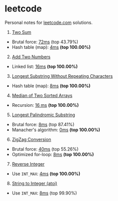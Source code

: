 # leetcode
Personal notes for [leetcode.com](https://leetcode.com) solutions.

1. [Two Sum](https://leetcode.com/problems/two-sum/description/)
* Brutal force: [72ms](https://leetcode.com/submissions/detail/162240348/) (top 43.79%)
* Hash table (map): [4ms](https://leetcode.com/submissions/detail/162239318/) **(top 100.00%)**

2. [Add Two Numbers](https://leetcode.com/problems/add-two-numbers/description/)
* Linked list: [16ms](https://leetcode.com/submissions/detail/162239592/) **(top 100.00%)**

3. [Longest Substring Without Repeating Characters](https://leetcode.com/problems/longest-substring-without-repeating-characters/)
* Hash table (map): [8ms](https://leetcode.com/submissions/detail/162239918/) **(top 100.00%)**

4. [Median of Two Sorted Arrays](https://leetcode.com/problems/median-of-two-sorted-arrays/)
* Recursion: [16 ms](https://leetcode.com/submissions/detail/162238879/) **(top 100.00%)**

5. [Longest Palindromic Substring](https://leetcode.com/problems/longest-palindromic-substring/)
* Brutal force: [8ms](https://leetcode.com/submissions/detail/162245132/) (top 87.41%)
* Manacher's algorithm: [0ms](https://leetcode.com/submissions/detail/163268305/) **(top 100.00%)**

6. [ZigZag Conversion](https://leetcode.com/problems/zigzag-conversion/)
* Brutal force: [40ms](https://leetcode.com/submissions/detail/163403986/) (top 55.26%)
* Optimized for-loop: [8ms](https://leetcode.com/submissions/detail/163405430/) **(top 100.00%)**

7. [Reverse Integer](https://leetcode.com/problems/reverse-integer/)
* Use `INT_MAX`: [4ms](https://leetcode.com/submissions/detail/163412779/) **(top 100.00%)**

8. [String to Integer (atoi)](https://leetcode.com/submissions/detail/163418517/)
* Use `INT_MAX`: [8ms](https://leetcode.com/submissions/detail/163418517/) (top 99.90%)
